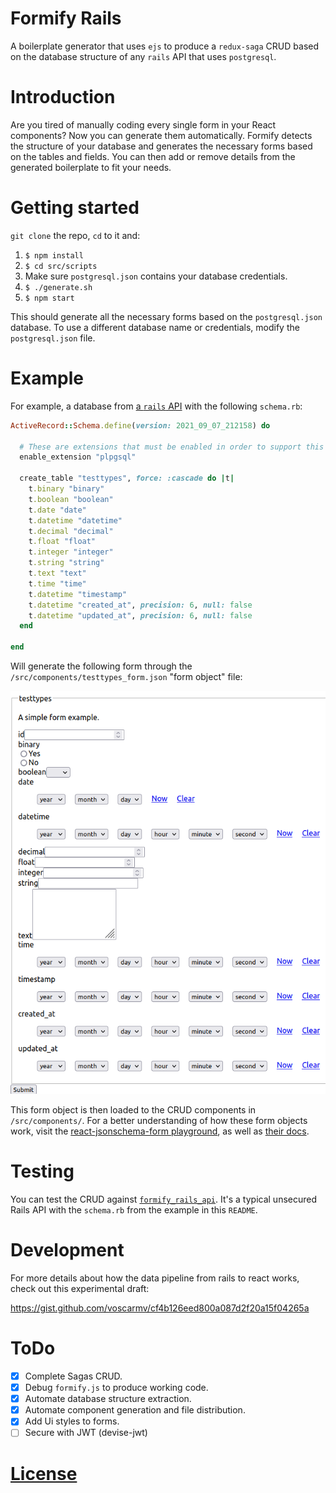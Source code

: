 # Formify Rails

A boilerplate generator that uses `ejs` to produce a `redux-saga` CRUD based on the database structure of any `rails` API that uses `postgresql`.

# Introduction

Are you tired of manually coding every single form in your React components? Now you can generate them automatically. Formify detects the structure of your database and generates the necessary forms based on the tables and fields. You can then add or remove details from the generated boilerplate to fit your needs.

# Getting started

`git clone` the repo, `cd` to it and:

1. `$ npm install`
2. `$ cd src/scripts`
3. Make sure `postgresql.json` contains your database credentials.
3. `$ ./generate.sh`
4. `$ npm start`

This should generate all the necessary forms based on the  `postgresql.json` database. To use a different database name or credentials, modify the `postgresql.json` file.

# Example

For example, a database from [a `rails` API](https://github.com/voscarmv/formify_rails_api/blob/main/db/schema.rb) with the following `schema.rb`:

```Ruby
ActiveRecord::Schema.define(version: 2021_09_07_212158) do

  # These are extensions that must be enabled in order to support this database
  enable_extension "plpgsql"

  create_table "testtypes", force: :cascade do |t|
    t.binary "binary"
    t.boolean "boolean"
    t.date "date"
    t.datetime "datetime"
    t.decimal "decimal"
    t.float "float"
    t.integer "integer"
    t.string "string"
    t.text "text"
    t.time "time"
    t.datetime "timestamp"
    t.datetime "created_at", precision: 6, null: false
    t.datetime "updated_at", precision: 6, null: false
  end

end
```

Will generate the following form through the `/src/components/testtypes_form.json` "form object" file:

![Example of a generated form](./screenshot.png)

This form object is then loaded to the CRUD components in `/src/components/`. For a better understanding of how these form objects work, visit the [react-jsonschema-form playground](https://rjsf-team.github.io/react-jsonschema-form/), as well as [their docs](https://react-jsonschema-form.readthedocs.io/en/latest/).

# Testing

You can test the CRUD against [`formify_rails_api`](https://github.com/voscarmv/formify_rails_api/). It's a typical unsecured Rails API with the `schema.rb` from the example in this `README`.

# Development

For more details about how the data pipeline from rails to react works, check out this experimental draft:

https://gist.github.com/voscarmv/cf4b126eed800a087d2f20a15f04265a

# ToDo

- [x] Complete Sagas CRUD.
- [x] Debug `formify.js` to produce working code.
- [x] Automate database structure extraction.
- [x] Automate component generation and file distribution.
- [x] Add Ui styles to forms.
- [ ] Secure with JWT (devise-jwt)

# [License](./LICENSE.md)
